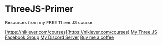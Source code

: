 # ThreeJS-Primer
Resources from my FREE Three.JS course

[https://niklever.com/courses](https://niklever.com/courses)
[My Three.JS Facebook Group](https://www.facebook.com/groups/nikthreejs )
[My Discord Server](https://discord.gg/Z2ywNjPejv )
[Buy me a coffee](https://ko-fi.com/niklever)
